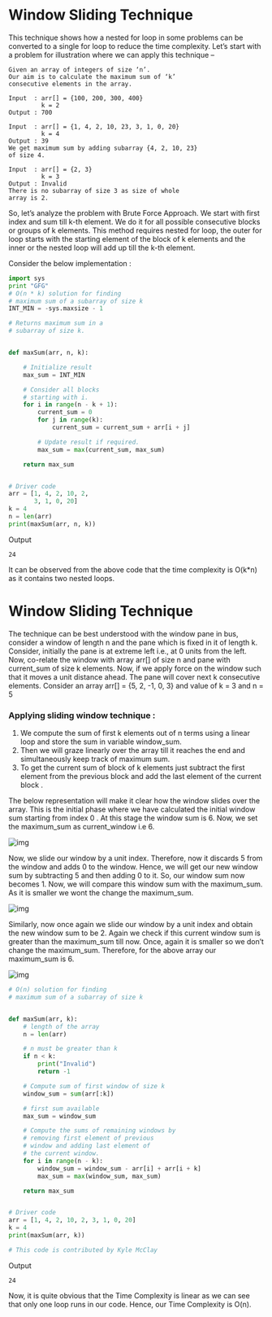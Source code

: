 # Window Sliding Technique

This technique shows how a nested for loop in some problems can be converted to a single for loop to reduce the time complexity.
Let’s start with a problem for illustration where we can apply this technique –

```
Given an array of integers of size ‘n’.
Our aim is to calculate the maximum sum of ‘k’
consecutive elements in the array.

Input  : arr[] = {100, 200, 300, 400}
         k = 2
Output : 700

Input  : arr[] = {1, 4, 2, 10, 23, 3, 1, 0, 20}
         k = 4
Output : 39
We get maximum sum by adding subarray {4, 2, 10, 23}
of size 4.

Input  : arr[] = {2, 3}
         k = 3
Output : Invalid
There is no subarray of size 3 as size of whole
array is 2.
```

So, let’s analyze the problem with Brute Force Approach. We start with first index and sum till k-th element. We do it for all possible consecutive blocks or groups of k elements. This method requires nested for loop, the outer for loop starts with the starting element of the block of k elements and the inner or the nested loop will add up till the k-th element.

Consider the below implementation :

```python
import sys
print "GFG"
# O(n * k) solution for finding
# maximum sum of a subarray of size k
INT_MIN = -sys.maxsize - 1

# Returns maximum sum in a
# subarray of size k.


def maxSum(arr, n, k):

    # Initialize result
    max_sum = INT_MIN

    # Consider all blocks
    # starting with i.
    for i in range(n - k + 1):
        current_sum = 0
        for j in range(k):
            current_sum = current_sum + arr[i + j]

        # Update result if required.
        max_sum = max(current_sum, max_sum)

    return max_sum


# Driver code
arr = [1, 4, 2, 10, 2,
       3, 1, 0, 20]
k = 4
n = len(arr)
print(maxSum(arr, n, k))
```

Output

```
24
```

It can be observed from the above code that the time complexity is O(k\*n) as it contains two nested loops.

# Window Sliding Technique

The technique can be best understood with the window pane in bus, consider a window of length n and the pane which is fixed in it of length k. Consider, initially the pane is at extreme left i.e., at 0 units from the left. Now, co-relate the window with array arr[] of size n and pane with current_sum of size k elements. Now, if we apply force on the window such that it moves a unit distance ahead. The pane will cover next k consecutive elements.
Consider an array arr[] = {5, 2, -1, 0, 3} and value of k = 3 and n = 5

### Applying sliding window technique :

1. We compute the sum of first k elements out of n terms using a linear loop and store the sum in variable window_sum.
2. Then we will graze linearly over the array till it reaches the end and simultaneously keep track of maximum sum.
3. To get the current sum of block of k elements just subtract the first element from the previous block and add the last element of the current block .

The below representation will make it clear how the window slides over the array.
This is the initial phase where we have calculated the initial window sum starting from index 0 . At this stage the window sum is 6. Now, we set the maximum_sum as current_window i.e 6.

![img](https://media.geeksforgeeks.org/wp-content/uploads/sliding-window1.png)

Now, we slide our window by a unit index. Therefore, now it discards 5 from the window and adds 0 to the window. Hence, we will get our new window sum by subtracting 5 and then adding 0 to it. So, our window sum now becomes 1. Now, we will compare this window sum with the maximum_sum. As it is smaller we wont the change the maximum_sum.

![img](https://media.geeksforgeeks.org/wp-content/uploads/sliding-window2.png)

Similarly, now once again we slide our window by a unit index and obtain the new window sum to be 2. Again we check if this current window sum is greater than the maximum_sum till now. Once, again it is smaller so we don’t change the maximum_sum.
Therefore, for the above array our maximum_sum is 6.

![img](https://media.geeksforgeeks.org/wp-content/uploads/sliding-window3.png)

```python
# O(n) solution for finding
# maximum sum of a subarray of size k


def maxSum(arr, k):
    # length of the array
    n = len(arr)

    # n must be greater than k
    if n < k:
        print("Invalid")
        return -1

    # Compute sum of first window of size k
    window_sum = sum(arr[:k])

    # first sum available
    max_sum = window_sum

    # Compute the sums of remaining windows by
    # removing first element of previous
    # window and adding last element of
    # the current window.
    for i in range(n - k):
        window_sum = window_sum - arr[i] + arr[i + k]
        max_sum = max(window_sum, max_sum)

    return max_sum


# Driver code
arr = [1, 4, 2, 10, 2, 3, 1, 0, 20]
k = 4
print(maxSum(arr, k))

# This code is contributed by Kyle McClay
```

Output

```
24
```

Now, it is quite obvious that the Time Complexity is linear as we can see that only one loop runs in our code. Hence, our Time Complexity is O(n).
